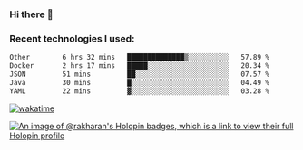 ### Hi there 👋

### Recent technologies I used:
<!--START_SECTION:waka-->

```txt
Other        6 hrs 32 mins   ██████████████▒░░░░░░░░░░   57.89 %
Docker       2 hrs 17 mins   █████░░░░░░░░░░░░░░░░░░░░   20.34 %
JSON         51 mins         ██░░░░░░░░░░░░░░░░░░░░░░░   07.57 %
Java         30 mins         █░░░░░░░░░░░░░░░░░░░░░░░░   04.49 %
YAML         22 mins         ▓░░░░░░░░░░░░░░░░░░░░░░░░   03.28 %
```

<!--END_SECTION:waka-->
[![wakatime](https://wakatime.com/badge/user/fe50d444-0cee-4d14-a0b3-b9e8509eb4d0.svg)](https://wakatime.com/@fe50d444-0cee-4d14-a0b3-b9e8509eb4d0)

[![An image of @rakharan's Holopin badges, which is a link to view their full Holopin profile](https://holopin.me/rakharan)](https://holopin.io/@rakharan)
